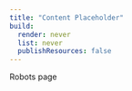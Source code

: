 ```yaml
---
title: "Content Placeholder"
build:
  render: never
  list: never
  publishResources: false
---
```


Robots page